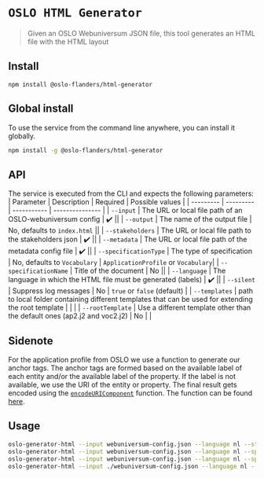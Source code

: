 # `OSLO HTML Generator`

> Given an OSLO Webuniversum JSON file, this tool generates an HTML file with the HTML layout

## Install

```
npm install @oslo-flanders/html-generator
```

## Global install

To use the service from the command line anywhere, you can install it globally.

```bash
npm install -g @oslo-flanders/html-generator
```

## API

The service is executed from the CLI and expects the following parameters:
| Parameter | Description | Required | Possible values |
| --------- | --------- | ----------- | --------------- |
| `--input` | The URL or local file path of an OSLO-webuniversum config | :heavy_check_mark: ||
| `--output` | The name of the output file | No, defaults to `index.html` ||
| `--stakeholders` | The URL or local file path to the stakeholders json | :heavy_check_mark: ||
| `--metadata` | The URL or local file path of the metadata config file | :heavy_check_mark: ||
| `--specificationType` | The type of specification | No, defaults to `Vocabulary` | `ApplicationProfile` or `Vocabulary`|
| `--specificationName` | Title of the document | No ||
| `--language` | The language in which the HTML file must be generated (labels) | :heavy_check_mark: ||
| `--silent` | Suppress log messages | No | `true` or `false` (default) |
| `--templates` | path to local folder containing different templates that can be used for extending the root template | | |
| `--rootTemplate` | Use a different template other than the default ones (ap2.j2 and voc2.j2) | No | |

## Sidenote

For the application profile from OSLO we use a function to generate our anchor tags. The anchor tags are formed based on the available label of each entity and/or the available label of the property. If the label is not available, we use the URI of the entity or property. The final result gets encoded using the [`encodeURIComponent`](https://developer.mozilla.org/en-US/docs/Web/JavaScript/Reference/Global_Objects/encodeURIComponent) function. The function can be found [here](../oslo-core/lib/utils/anchorTag.ts).

## Usage

```bash
oslo-generator-html --input webuniversum-config.json --language nl --stakeholders stakeholders.json --metadata metadata.json
oslo-generator-html --input webuniversum-config.json --language nl --specificationType ApplicationProfile --specificationName "OSLO-Verkeersmetingen" --stakeholders stakeholders.json --metadata metadata.json
oslo-generator-html --input webuniversum-config.json --language nl --specificationType ApplicationProfile --specificationName "OSLO-Verkeersmetingen" --stakeholders stakeholders.json --metadata metadata.json
oslo-generator-html --input ./webuniversum-config.json --language nl --stakeholders ./stakeholders.json --metadata ./metadata.json --specificationName "OSLO-verkeersmetingen" --specificationType Vocabulary --templates ./templates --rootTemplate vrachtwagenParkeren-voc.njk
```
